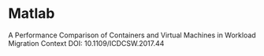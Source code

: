 # Matlab
A Performance Comparison of Containers and Virtual Machines in Workload Migration Context
DOI: 10.1109/ICDCSW.2017.44

